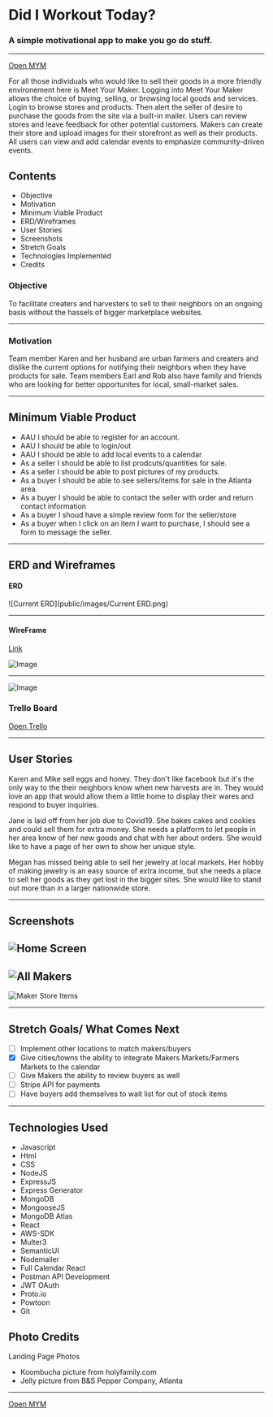 # Did I Workout Today?
### A simple motivational app to make you go do stuff.

---
[Open MYM](https://salty-coast-15461.herokuapp.com/)

For all those individuals who would like to sell their goods in a more friendly environement here is Meet Your Maker. Logging into Meet Your Maker allows the choice of buying, selling, or browsing local goods and services. Login to browse stores and products. Then alert the seller of desire to purchase the goods from the site via a built-in mailer. Users can review stores and leave feedback for other potential customers. Makers can create their store and upload images for their storefront as well as their products. All users can view and add calendar events to emphasize community-driven events.

## Contents
* Objective
* Motivation
* Minimum Viable Product
* ERD/Wireframes
* User Stories
* Screenshots
* Stretch Goals
* Technologies Implemented
* Credits

### Objective
To facilitate creaters and harvesters to sell to their neighbors on an ongoing basis without the hassels of bigger marketplace websites.

---
 
### Motivation
Team member Karen and her husband are urban farmers and creaters and dislike the current options for notifying their neighbors when they have products for sale. Team members Earl and Rob also have family and friends who are looking for better opportunites for local, small-market sales. 

---

## Minimum Viable Product
* AAU I should be able to register for an account.
* AAU I should be able to login/out
* AAU I should be able to add local events to a calendar
* As a seller I should be able to list prodcuts/quantities for sale.
* As a seller I should be able to post pictures of my products.
* As a buyer I should be able to see sellers/items for sale in the Atlanta area.
* As a buyer I should be able to contact the seller with order and return contact information
* As a buyer I shoud have a simple review form for the seller/store
* As a buyer when I click on an item I want to purchase, I should see a form to message the seller.

---

## ERD and Wireframes

#### ERD
![Current ERD](public/images/Current ERD.png)

---

#### WireFrame
[Link](https://share.proto.io/LMSOX5/)
 
![Image](public/images/WFSS1.png)

---

![Image](public/images/WFSS2.png)



### Trello Board
[Open Trello](https://trello.com/b/8J1SKHlY/meet-your-maker)

---

## User Stories
Karen and Mike sell eggs and honey. They don't like facebook but it's the only way to the their neighbors know when new harvests are in. They would love an app that would allow them a little home to display their wares and respond to buyer inquiries.
 
 Jane is laid off from her job due to Covid19. She bakes cakes and cookies and could sell them for extra money. She needs a platform to let people in her area know of her new goods and chat with her about orders. She would like to have a page of her own to show her unique style.
 
Megan has missed being able to sell her jewelry at local markets. Her hobby of making jewelry is an easy source of extra income, but she needs a place to sell her goods as they get lost in the bigger sites. She would like to stand out more than in a larger nationwide store.

---

## Screenshots
![Home Screen](public/images/HomeScreenshot.png)
---
![All Makers](public/images/Store_List.png)
---
![Maker Store Items](public/images/Maker_Store.png)

---

## Stretch Goals/ What Comes Next
- [ ] Implement other locations to match makers/buyers
- [x] Give cities/towns the ability to integrate Makers Markets/Farmers Markets to the calendar
- [ ] Give Makers the ability to review buyers as well
- [ ] Stripe API for payments
- [ ] Have buyers add themselves to wait list for out of stock items

---

## Technologies Used
- Javascript
- Html
- CSS
- NodeJS
- ExpressJS
- Express Generator
- MongoDB
- MongooseJS
- MongoDB Atlas
- React
- AWS-SDK
- Multer3
- SemanticUI
- Nodemailer
- Full Calendar React
- Postman API Development
- JWT OAuth
- Proto.io
- Powtoon
- Git

## Photo Credits
Landing Page Photos

* Koombucha picture from holyfamily.com
* Jelly picture from B&S Pepper Company, Atlanta

---

[Open MYM](https://salty-coast-15461.herokuapp.com/)
